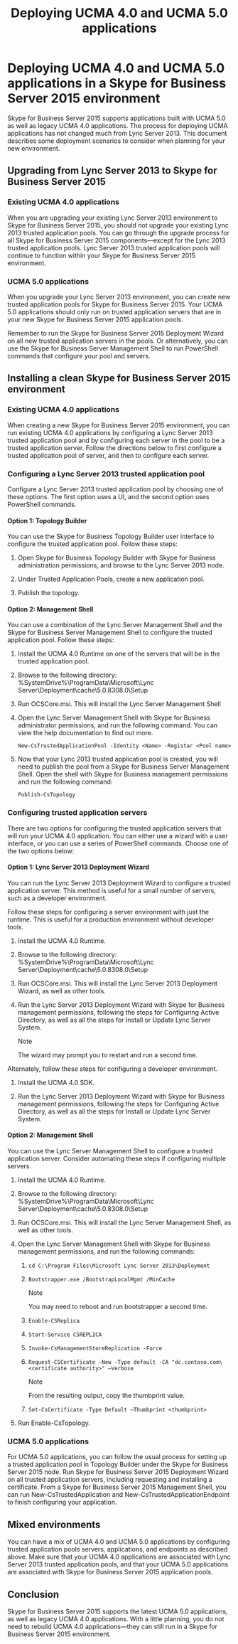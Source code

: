 ﻿---
title: Deploying UCMA 4.0 and UCMA 5.0 applications
description: Describes how to deploy UCMA 4.0 and UCMA 5.0 applications in a Skype for Business Server 2015 environment and outlines how to upgrade and install applications.
TOCTitle: Deploying UCMA 4.0 and UCMA 5.0 applications in a Skype for Business Server 2015 environment
ms:assetid: 798e1cf5-9ad5-4aaf-8d88-683052d86183
ms:mtpsurl: https://msdn.microsoft.com/library/Dn962207(v=office.16)
ms:contentKeyID: 65240061
ms.date: 03/07/2017
mtps_version: v=office.16
---

# Deploying UCMA 4.0 and UCMA 5.0 applications in a Skype for Business Server 2015 environment

Skype for Business Server 2015 supports applications built with UCMA 5.0 as well as legacy UCMA 4.0 applications. The process for deploying UCMA applications has not changed much from Lync Server 2013. This document describes some deployment scenarios to consider when planning for your new environment.

## Upgrading from Lync Server 2013 to Skype for Business Server 2015

### Existing UCMA 4.0 applications

When you are upgrading your existing Lync Server 2013 environment to Skype for Business Server 2015, you should not upgrade your existing Lync 2013 trusted application pools. You can go through the upgrade process for all Skype for Business Server 2015 components—except for the Lync 2013 trusted application pools. Lync Server 2013 trusted application pools will continue to function within your Skype for Business Server 2015 environment.

### UCMA 5.0 applications

When you upgrade your Lync Server 2013 environment, you can create new trusted application pools for Skype for Business Server 2015. Your UCMA 5.0 applications should only run on trusted application servers that are in your new Skype for Business Server 2015 application pools.

Remember to run the Skype for Business Server 2015 Deployment Wizard on all new trusted application servers in the pools. Or alternatively, you can use the Skype for Business Server Management Shell to run PowerShell commands that configure your pool and servers.

## Installing a clean Skype for Business Server 2015 environment

### Existing UCMA 4.0 applications

When creating a new Skype for Business Server 2015 environment, you can run existing UCMA 4.0 applications by configuring a Lync Server 2013 trusted application pool and by configuring each server in the pool to be a trusted application server. Follow the directions below to first configure a trusted application pool of server, and then to configure each server.

### Configuring a Lync Server 2013 trusted application pool

Configure a Lync Server 2013 trusted application pool by choosing one of these options. The first option uses a UI, and the second option uses PowerShell commands.

#### Option 1: Topology Builder

You can use the Skype for Business Topology Builder user interface to configure the trusted application pool. Follow these steps:

1.  Open Skype for Business Topology Builder with Skype for Business administration permissions, and browse to the Lync Server 2013 node.

2.  Under Trusted Application Pools, create a new application pool.

3.  Publish the topology.

#### Option 2: Management Shell

You can use a combination of the Lync Server Management Shell and the Skype for Business Server Management Shell to configure the trusted application pool. Follow these steps:

1.  Install the UCMA 4.0 Runtime on one of the servers that will be in the trusted application pool.

2.  Browse to the following directory: %SystemDrive%\\ProgramData\\Microsoft\\Lync Server\\Deployment\\cache\\5.0.8308.0\\Setup

3.  Run OCSCore.msi. This will install the Lync Server Management Shell

4.  Open the Lync Server Management Shell with Skype for Business administrator permissions, and run the following command. You can view the help documentation to find out more.
    
    `New-CsTrustedApplicationPool -Identity <Name> -Registar <Pool name>`

5.  Now that your Lync 2013 trusted application pool is created, you will need to publish the pool from a Skype for Business Server Management Shell. Open the shell with Skype for Business management permissions and run the following command:

    `Publish-CsTopology`
    
### Configuring trusted application servers

There are two options for configuring the trusted application servers that will run your UCMA 4.0 application. You can either use a wizard with a user interface, or you can use a series of PowerShell commands. Choose one of the two options below:

#### Option 1: Lync Server 2013 Deployment Wizard

You can run the Lync Server 2013 Deployment Wizard to configure a trusted application server. This method is useful for a small number of servers, such as a developer environment.

Follow these steps for configuring a server environment with just the runtime. This is useful for a production environment without developer tools.

1. Install the UCMA 4.0 Runtime.

2. Browse to the following directory: %SystemDrive%\\ProgramData\\Microsoft\\Lync Server\\Deployment\\cache\\5.0.8308.0\\Setup

3. Run OCSCore.msi. This will install the Lync Server 2013 Deployment Wizard, as well as other tools.

4. Run the Lync Server 2013 Deployment Wizard with Skype for Business management permissions, following the steps for Configuring Active Directory, as well as all the steps for Install or Update Lync Server System.
    
   > [!NOTE] 
   > The wizard may prompt you to restart and run a second time.

Alternately, follow these steps for configuring a developer environment.

1. Install the UCMA 4.0 SDK.

2. Run the Lync Server 2013 Deployment Wizard with Skype for Business management permissions, following the steps for Configuring Active Directory, as well as all the steps for Install or Update Lync Server System.

#### Option 2: Management Shell

You can use the Lync Server Management Shell to configure a trusted application server. Consider automating these steps if configuring multiple servers.

1. Install the UCMA 4.0 Runtime.

2. Browse to the following directory: %SystemDrive%\\ProgramData\\Microsoft\\Lync Server\\Deployment\\cache\\5.0.8308.0\\Setup

3. Run OCSCore.msi. This will install the Lync Server Management Shell, as well as other tools.

4. Open the Lync Server Management Shell with Skype for Business management permissions, and run the following commands:
    
   1. `cd C:\Program Files\Microsoft Lync Server 2013\Deployment`

   2. `Bootstrapper.exe /BootstrapLocalMgmt /MinCache`
        
      > [!NOTE] 
      > You may need to reboot and run bootstrapper a second time.
    
   3. `Enable-CSReplica`
    
   4. `Start-Service CSREPLICA`
    
   5. `Invoke-CsManagementStoreReplication -Force`
    
   6. `Request-CSCertificate -New -Type default -CA "dc.contoso.com\<certificate authority>" –Verbose`
    
      > [!NOTE] 
      > From the resulting output, copy the thumbprint value.
    
   7. `Set-CsCertificate -Type Default –Thumbprint <thumbprint>`

5.  Run Enable-CsTopology.

### UCMA 5.0 applications

For UCMA 5.0 applications, you can follow the usual process for setting up a trusted application pool in Topology Builder under the Skype for Business Server 2015 node. Run Skype for Business Server 2015 Deployment Wizard on all trusted application servers, including requesting and installing a certificate. From a Skype for Business Server 2015 Management Shell, you can run New-CsTrustedApplication and New-CsTrustedApplicationEndpoint to finish configuring your application.

## Mixed environments

You can have a mix of UCMA 4.0 and UCMA 5.0 applications by configuring trusted application pools servers, applications, and endpoints as described above. Make sure that your UCMA 4.0 applications are associated with Lync Server 2013 trusted application pools, and that your UCMA 5.0 applications are associated with Skype for Business Server 2015 application pools.

## Conclusion

Skype for Business Server 2015 supports the latest UCMA 5.0 applications, as well as legacy UCMA 4.0 applications. With a little planning, you do not need to rebuild UCMA 4.0 applications—they can still run in a Skype for Business Server 2015 environment.

